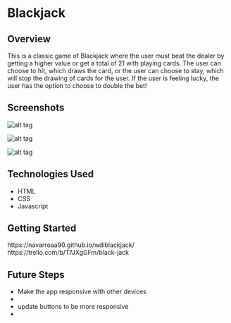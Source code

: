 # Blackjack

   <h2> Overview</h2>
   This is a classic game of Blackjack where the user must beat the dealer by getting a higher value or get a total of 21 with
   playing cards. The user can choose to hit, which draws the card, or the user can choose to stay, which will stop the drawing of
   cards for the user. If the user is feeling lucky, the user has the option to choose to double the bet! 
   
   <h2> Screenshots</h2>
   
![alt tag](http://i.imgur.com/Yf4nPYo.png)

![alt tag](https://i.imgur.com/5PdTTdh.png)

![alt tag](https://i.imgur.com/JzGqe7y.png)

<h2>Technologies Used</h2>
  <ul>
  <li> HTML</li>
  <li>CSS</li>
  <li>Javascript</li>
  </ul>
  
  <h2>Getting Started</h2>
  https://navarroaa90.github.io/wdiblackjack/
  https://trello.com/b/T7JXgGFm/black-jack
  <h2>Future Steps</h2>
  <ul>
    <li> Make the app responsive with other devices<li>
    <li> update buttons to be more responsive<li>
    </ul>
